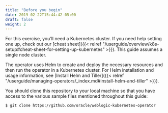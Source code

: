 ```yaml
---
title: "Before you begin"
date: 2019-02-22T15:44:42-05:00
draft: false
weight: 2
---
```


For this exercise, you’ll need a Kubernetes cluster. If you need help setting one up, check out our [cheat sheet]({{< relref "/userguide/overview/k8s-setup#cheat-sheet-for-setting-up-kubernetes" >}}). This guide assumes a single node cluster.

The operator uses Helm to create and deploy the necessary resources and then run the operator in a Kubernetes cluster. For Helm installation and usage information, see [Install Helm and Tiller]({{< relref "/userguide/managing-operators/_index.md#install-helm-and-tiller" >}}).

You should clone this repository to your local machine so that you have access to the
various sample files mentioned throughout this guide:
```bash
$ git clone https://github.com/oracle/weblogic-kubernetes-operator
```
